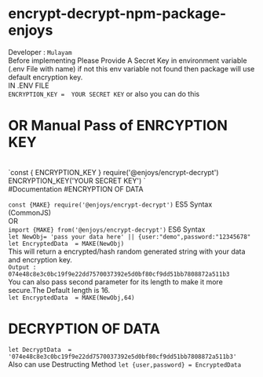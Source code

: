 # encrypt-decrypt-npm-package-enjoys
Developer : `Mulayam`
<br>
Before implementing Please Provide A Secret Key in environment variable (.env File with name) if not this env variable not found then package will use default encryption key.
<BR>
IN .ENV FILE
 <BR>
`ENCRYPTION_KEY =  YOUR SECRET KEY` or also you can do this 
<BR>
# OR Manual Pass of ENRCYPTION KEY
<BR>
`const { ENCRYPTION_KEY } require('@enjoys/encrypt-decrypt')
ENCRYPTION_KEY('YOUR SECRET KEY')
`
<BR>
#Documentation
#ENCRYPTION OF DATA
 
`const {MAKE} require('@enjoys/encrypt-decrypt')`  ES5 Syntax (CommonJS)
<BR>
OR
<BR>
`import {MAKE} from('@enjoys/encrypt-decrypt')`  ES6 Syntax 
<BR>
`let NewObj= 'pass your data here' || {user:"demo",password:"12345678"`
<BR>
`let EncryptedData  = MAKE(NewObj)`
<BR>
This will return a encrypted/hash random generated string with your data and encryption key.<BR>
`Output : 074e48c8e3c0bc19f9e22dd7570037392e5d0bf80cf9dd51bb7808872a511b3`
<BR> 
You can also pass second parameter for its length to make it more secure.The Default length is 16. 
<BR>
`let EncryptedData  = MAKE(NewObj,64)` 
<BR>
# DECRYPTION OF DATA

`let DecryptData  = '074e48c8e3c0bc19f9e22dd7570037392e5d0bf80cf9dd51bb7808872a511b3'`
<BR>
Also can use Destructing Method `let {user,password} = EncryptedData`

